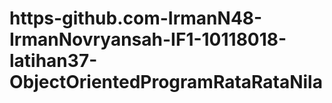 # https-github.com-IrmanN48-IrmanNovryansah-IF1-10118018-latihan37-ObjectOrientedProgramRataRataNila